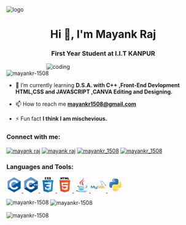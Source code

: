 ![logo](https://pouch.jumpshare.com/preview/jwGsgBtLuSNeMMiigy-u_7izk0nNQR-FP7IXP_7lK5uMXUpVB31Po9HyFSgyssPNc1JZ2-KpFNieD8_RMoeXq0d9x-a957EPJDVA-Ep9hlI)
<h1 align="center">Hi 👋, I'm Mayank Raj</h1>
<h3 align="center">First Year Student at I.I.T KANPUR</h3>
<img align="right"alt="coding"width="400"src="https://user-images.githubusercontent.com/55389276/140866485-8fb1c876-9a8f-4d6a-98dc-08c4981eaf70.gif">
<p align="left"> <img src="https://komarev.com/ghpvc/?username=mayankr-1508&label=Profile%20views&color=0e75b6&style=flat" alt="mayankr-1508" /> </p>

- 🌱 I’m currently learning **D.S.A. with C++ ,Front-End Devlopment HTML,CSS and JAVASCRIPT ,CANVA Editing and Designing.**

- 📫 How to reach me **mayankr1508@gmail.com**

- ⚡ Fun fact **I think I am mischevious.**

<h3 align="left">Connect with me:</h3>
<p align="left">
<a href="https://linkedin.com/in/mayank raj" target="blank"><img align="center" src="https://raw.githubusercontent.com/rahuldkjain/github-profile-readme-generator/master/src/images/icons/Social/linked-in-alt.svg" alt="mayank raj" height="30" width="40" /></a>
<a href="https://fb.com/mayank raj" target="blank"><img align="center" src="https://raw.githubusercontent.com/rahuldkjain/github-profile-readme-generator/master/src/images/icons/Social/facebook.svg" alt="mayank raj" height="30" width="40" /></a>
<a href="https://instagram.com/mayankr_1508" target="blank"><img align="center" src="https://raw.githubusercontent.com/rahuldkjain/github-profile-readme-generator/master/src/images/icons/Social/instagram.svg" alt="mayankr_1508" height="30" width="40" /></a>
<a href="https://www.leetcode.com/mayankr_1508" target="blank"><img align="center" src="https://raw.githubusercontent.com/rahuldkjain/github-profile-readme-generator/master/src/images/icons/Social/leet-code.svg" alt="mayankr_1508" height="30" width="40" /></a>
</p>

<h3 align="left">Languages and Tools:</h3>
<p align="left"> <a href="https://www.cprogramming.com/" target="_blank" rel="noreferrer"> <img src="https://raw.githubusercontent.com/devicons/devicon/master/icons/c/c-original.svg" alt="c" width="40" height="40"/> </a> <a href="https://www.w3schools.com/cpp/" target="_blank" rel="noreferrer"> <img src="https://raw.githubusercontent.com/devicons/devicon/master/icons/cplusplus/cplusplus-original.svg" alt="cplusplus" width="40" height="40"/> </a> <a href="https://www.w3schools.com/css/" target="_blank" rel="noreferrer"> <img src="https://raw.githubusercontent.com/devicons/devicon/master/icons/css3/css3-original-wordmark.svg" alt="css3" width="40" height="40"/> </a> <a href="https://www.w3.org/html/" target="_blank" rel="noreferrer"> <img src="https://raw.githubusercontent.com/devicons/devicon/master/icons/html5/html5-original-wordmark.svg" alt="html5" width="40" height="40"/> </a> <a href="https://www.java.com" target="_blank" rel="noreferrer"> <img src="https://raw.githubusercontent.com/devicons/devicon/master/icons/java/java-original.svg" alt="java" width="40" height="40"/> </a> <a href="https://www.mysql.com/" target="_blank" rel="noreferrer"> <img src="https://raw.githubusercontent.com/devicons/devicon/master/icons/mysql/mysql-original-wordmark.svg" alt="mysql" width="40" height="40"/> </a> <a href="https://www.python.org" target="_blank" rel="noreferrer"> <img src="https://raw.githubusercontent.com/devicons/devicon/master/icons/python/python-original.svg" alt="python" width="40" height="40"/> </a> </p>

<p><img align="left" src="https://github-readme-stats.vercel.app/api/top-langs?username=mayankr-1508&show_icons=true&locale=en&layout=compact" alt="mayankr-1508" /></p>

<p>&nbsp;<img align="center" src="https://github-readme-stats.vercel.app/api?username=mayankr-1508&show_icons=true&locale=en" alt="mayankr-1508" /></p>

<p><img align="center" src="https://github-readme-streak-stats.herokuapp.com/?user=mayankr-1508&" alt="mayankr-1508" /></p>
